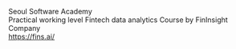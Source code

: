 Seoul Software Academy <br>
Practical working level Fintech data analytics Course by FinInsight Company <br>
https://fins.ai/

